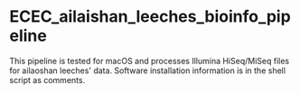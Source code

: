 # ECEC_ailaishan_leeches_bioinfo_pipeline

This pipeline is tested for macOS and processes Illumina HiSeq/MiSeq files for ailaoshan leeches' data. Software installation information is in the shell script as comments.
